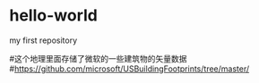 # hello-world
my first repository

#这个地理里面存储了微软的一些建筑物的矢量数据
#https://github.com/microsoft/USBuildingFootprints/tree/master/

